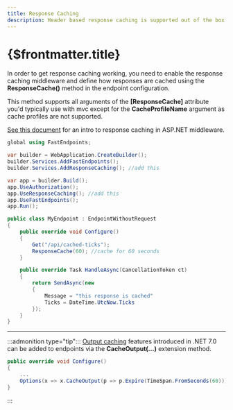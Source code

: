 ```yaml
---
title: Response Caching
description: Header based response caching is supported out of the box with FastEndpoints.
---
```


# {$frontmatter.title}

In order to get response caching working, you need to enable the response caching middleware and define how responses are cached using the **ResponseCache()** method in the endpoint configuration.

This method supports all arguments of the **[ResponseCache]** attribute you'd typically use with mvc except for the **CacheProfileName** argument as cache profiles are not supported.

[See this document](https://docs.microsoft.com/en-us/aspnet/core/performance/caching/response?view=aspnetcore-6.0) for an intro to response caching in ASP.NET middleware.

```cs |copy|title=Program.cs
global using FastEndpoints;

var builder = WebApplication.CreateBuilder();
builder.Services.AddFastEndpoints();
builder.Services.AddResponseCaching(); //add this

var app = builder.Build();
app.UseAuthorization();
app.UseResponseCaching(); //add this
app.UseFastEndpoints();
app.Run();
```

```cs |title=MyEndpoint.cs
public class MyEndpoint : EndpointWithoutRequest
{
    public override void Configure()
    {
        Get("/api/cached-ticks");
        ResponseCache(60); //cache for 60 seconds
    }

    public override Task HandleAsync(CancellationToken ct)
    {
        return SendAsync(new
        {
            Message = "this response is cached"
            Ticks = DateTime.UtcNow.Ticks
        });
    }
}
```

---

:::admonition type="tip":::
[Output caching](https://learn.microsoft.com/en-us/aspnet/core/performance/caching/output?view=aspnetcore-7.0) features introduced in .NET 7.0 can be added to endpoints via the **CacheOutput(...)** extension method.
```cs
public override void Configure()
{
    ...
    Options(x => x.CacheOutput(p => p.Expire(TimeSpan.FromSeconds(60))));
}
```
:::
